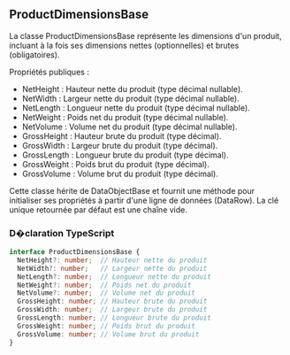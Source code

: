 ﻿## ProductDimensionsBase

La classe ProductDimensionsBase représente les dimensions d'un produit, incluant à la fois ses dimensions nettes (optionnelles) et brutes (obligatoires).

Propriétés publiques :
- NetHeight : Hauteur nette du produit (type décimal nullable).
- NetWidth : Largeur nette du produit (type décimal nullable).
- NetLength : Longueur nette du produit (type décimal nullable).
- NetWeight : Poids net du produit (type décimal nullable).
- NetVolume : Volume net du produit (type décimal nullable).
- GrossHeight : Hauteur brute du produit (type décimal).
- GrossWidth : Largeur brute du produit (type décimal).
- GrossLength : Longueur brute du produit (type décimal).
- GrossWeight : Poids brut du produit (type décimal).
- GrossVolume : Volume brut du produit (type décimal).

Cette classe hérite de DataObjectBase et fournit une méthode pour initialiser ses propriétés à partir d'une ligne de données (DataRow). La clé unique retournée par défaut est une chaîne vide.

### D�claration TypeScript
```typescript
interface ProductDimensionsBase {
  NetHeight?: number;  // Hauteur nette du produit
  NetWidth?: number;   // Largeur nette du produit
  NetLength?: number;  // Longueur nette du produit
  NetWeight?: number;  // Poids net du produit
  NetVolume?: number;  // Volume net du produit
  GrossHeight: number; // Hauteur brute du produit
  GrossWidth: number;  // Largeur brute du produit
  GrossLength: number; // Longueur brute du produit
  GrossWeight: number; // Poids brut du produit
  GrossVolume: number; // Volume brut du produit
}
```